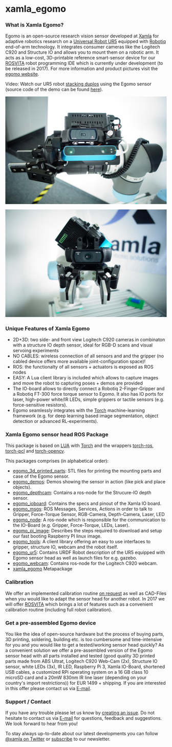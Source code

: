 # xamla_egomo

### What is Xamla Egomo?

Egomo is an open-source research vision sensor developed at [Xamla](http://www.xamla.com/) for adaptive robotics research on a [Universal Robot UR5](http://www.universal-robots.com/) equipped with [Robotiq](http://robotiq.com/) end-of-arm technology. It integrates consumer cameras like the Logitech C920 and Structure IO and allows you to mount them on a robotic arm. It acts as a low-cost, 3D-printable reference smart-sensor device for our [ROSVITA](http://www.xamla.com/rosvita/) robot programming IDE which is currently under development (to be released in 2017).
For more information and product pictures visit the [egomo website](http://xamla.com/egomo).  

Video: Watch our UR5 robot [stacking duplos](https://www.youtube.com/watch?v=uo04vuXcwlw) using the Egomo sensor (source code of the demo can be found [here](/egomo_demos/duplo_stacking)).

![sensorhead1](egomo_3d_printed_parts/egomo-1/images/egomo_left.jpg "Egomo sensor head side view, showing that the webcam can be mounten on the side as well as in the front.")

![sensorhead2](egomo_3d_printed_parts/egomo-1/images/egomo_front.jpg "Egomo sensor head front view")

### Unique Features of Xamla Egomo

* 2D+3D: two side- and front view Logitech C920 cameras in combinaton with a structure IO depth sensor, ideal for RGB-D scans and visual servoing experiments
* NO CABLES: wireless connection of all sensors and and the gripper (no cabled device offers more available joint-configuration space)!
* ROS: the functionalty of all sensors + actuators is exposed as ROS nodes
* EASY: A Lua client library is included which allows to capture images and move the robot to capturing poses + demos are provided
* The IO-board allows to directly connect a Robotiq 2-Finger-Gripper and a Robotiq FT-300 force torque sensor to Egomo. It also has IO ports for laser, high-power white/IR LEDs, simple grippers or tactile sensors (e.g. force-sensitive resistors).
* Egomo seamlessly integrates with the [Torch](http://torch.ch/) machine-learning framework (e.g. for deep learning based image segmentation, object detection or advanced RL-experiments).

### Xamla Egomo sensor head ROS Package ###

This package is based on [LUA](https://www.lua.org/) with [Torch](http://torch.ch/) and the wrappers
[torch-ros](https://github.com/Xamla/torch-ros),  [torch-pcl](https://github.com/Xamla/torch-pcl)  and [torch-opencv](https://github.com/VisionLabs/torch-opencv).

This packages comprises (in alphabetical order):

  * [egomo_3d_printed_parts](/egomo_3d_printed_parts): STL files for printing the mounting parts and case of the Egomo sensor.
  * [egomo_demos](/egomo_demos): Demos showing the sensor in action (like pick and place objects).
  * [egomo_depthcam](/egomo_depthcam): Contains a ros-node for the Strucure-IO depth sensor.
  * [egomo_ioboard](/egomo_ioboard): Contains the specs and pinout of the Xamla IO board.
  * [egomo_msgs](/egomo_msgs): ROS Messages, Services, Actions in order to talk to Gripper, Force-Torque Sensor, RGB-Camera, Depth-Camera, Laser, LED
  * [egomo_node](/egomo_node): A ros-node which is responsible for the communication to the IO-Board (e.g. Gripper, Force-Torque, LEDs, Laser).
  * [egomo_pi_image](/egomo_pi_image): Describes the steps required to download and setup our fast booting Raspberry PI linux image.
  * [egomo_tools](/egomo_tools): A client library offering an easy to use interfaces to gripper, structure IO, webcam and the robot itself.
  * [egomo_ur5](/egomo_ur5): Contains URDF Robot description of the UR5 equipped with Egomo sensor head as well as launch files for e.g. gazebo.
  * [egomo_webcam](/egomo_webcam): Contains ros-node for the Logitech C920 webcam.
  * [xamla_egomo](/xamla_egomo) Metapackage

### Calibration ###

We offer an implemented calibration routine [on request](http://xamla.com/en/contact/index.html) as well as CAD-Files when you would like to adapt the sensor head for another robot. In 2017 we will offer [ROSVITA](http://xamla.com/en/rosvita/index.html) which brings a lot of features such as a convenient calibration routine (including full robot calibration).

### Get a pre-assembled Egomo device

You like the idea of open-source hardware but the process of buying parts, 3D printing, soldering, building etc. is too cumbersome and time-intensive for you and you would like to get a tested/working sensor head quickly?
As a convenient solution we offer a pre-assembled version of the Egomo sensor head with all parts installed and tested (good quality 3D printed parts made from ABS Ultrat, Logitech C920 Web-Cam (2x), Structure IO sensor, white LEDs (3x), IR LED, Raspberry Pi 3, Xamla IO-Board, shortened USB cables, a customized RPi operating system on a 16 GB class 10 microSD card and a 20mW 830nm IR line laser (depending on your country's import restrictions)) for EUR 1499 + shipping. If you are interested in this offer please contact us via [E-mail](mailto:egomo@xamla.com).

### Support / Contact ###

If you have any trouble please let us know by [creating an issue](https://github.com/Xamla/xamla_egomo/issues/new). Do not hesitate to contact us via [E-mail](mailto:egomo@xamla.com) for questions, feedback and suggestions. We look forward to hear from you!

To stay always up-to-date about our latest developments you can follow [@xamla on Twitter](https://twitter.com/xamla) or [subscribe](http://xamla.com/en/egomo) to our newsletter.
